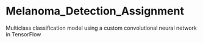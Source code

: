 # Melanoma_Detection_Assignment
Multiclass classification model using a custom convolutional neural network in TensorFlow

